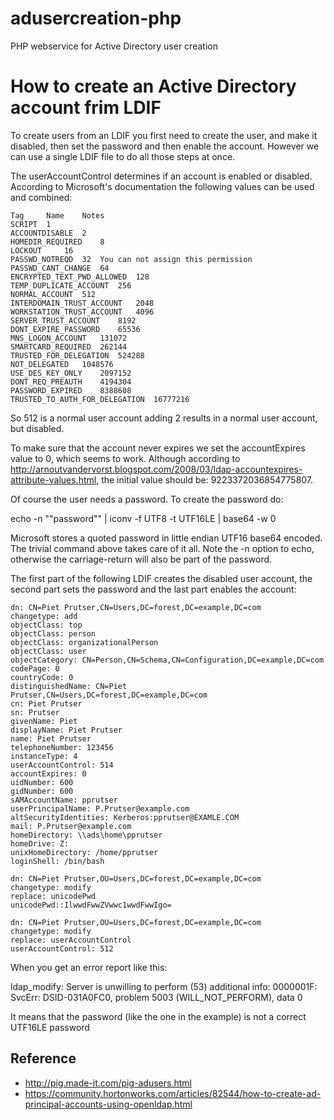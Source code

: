 # adusercreation-php
PHP webservice for Active Directory user creation

# How to create an Active Directory account frim LDIF
To create users from an LDIF you first need to create the user, and make it disabled, then set the password and then enable the account. However we can use a single LDIF file to do all those steps at once.

The userAccountControl determines if an account is enabled or disabled. According to Microsoft's documentation the following values can be used and combined:
```
Tag 	Name 	Notes
SCRIPT 	1 	
ACCOUNTDISABLE 	2 	
HOMEDIR_REQUIRED 	8 	
LOCKOUT 	16 	
PASSWD_NOTREQD 	32 	You can not assign this permission
PASSWD_CANT_CHANGE 	64 	
ENCRYPTED_TEXT_PWD_ALLOWED 	128 	
TEMP_DUPLICATE_ACCOUNT 	256 	
NORMAL_ACCOUNT 	512 	
INTERDOMAIN_TRUST_ACCOUNT 	2048 	
WORKSTATION_TRUST_ACCOUNT 	4096 	
SERVER_TRUST_ACCOUNT 	8192 	
DONT_EXPIRE_PASSWORD 	65536 	
MNS_LOGON_ACCOUNT 	131072 	
SMARTCARD_REQUIRED 	262144 	
TRUSTED_FOR_DELEGATION 	524288 	
NOT_DELEGATED 	1048576 	
USE_DES_KEY_ONLY 	2097152 	
DONT_REQ_PREAUTH 	4194304 	
PASSWORD_EXPIRED 	8388608 	
TRUSTED_TO_AUTH_FOR_DELEGATION 	16777216 
```
So 512 is a normal user account adding 2 results in a normal user account, but disabled.

To make sure that the account never expires we set the accountExpires value to 0, which seems to work. Although according to http://arnoutvandervorst.blogspot.com/2008/03/ldap-accountexpires-attribute-values.html, the initial value should be: 9223372036854775807.

Of course the user needs a password. To create the password do:

echo -n "\"password\"" | iconv -f UTF8 -t UTF16LE | base64 -w 0

Microsoft stores a quoted password in little endian UTF16 base64 encoded. The trivial command above takes care of it all. Note the -n option to echo, otherwise the carriage-return will also be part of the password.

The first part of the following LDIF creates the disabled user account, the second part sets the password and the last part enables the account:

```
dn: CN=Piet Prutser,CN=Users,DC=forest,DC=example,DC=com 
changetype: add 
objectClass: top 
objectClass: person 
objectClass: organizationalPerson 
objectClass: user 
objectCategory: CN=Person,CN=Schema,CN=Configuration,DC=example,DC=com
codePage: 0 
countryCode: 0 
distinguishedName: CN=Piet Prutser,CN=Users,DC=forest,DC=example,DC=com 
cn: Piet Prutser
sn: Prutser 
givenName: Piet 
displayName: Piet Prutser 
name: Piet Prutser 
telephoneNumber: 123456 
instanceType: 4 
userAccountControl: 514 
accountExpires: 0 
uidNumber: 600
gidNumber: 600 
sAMAccountName: pprutser 
userPrincipalName: P.Prutser@example.com 
altSecurityIdentities: Kerberos:pprutser@EXAMLE.COM
mail: P.Prutser@example.com
homeDirectory: \\ads\home\pprutser 
homeDrive: Z: 
unixHomeDirectory: /home/pprutser 
loginShell: /bin/bash 

dn: CN=Piet Prutser,OU=Users,DC=forest,DC=example,DC=com 
changetype: modify 
replace: unicodePwd 
unicodePwd::IlwwdFwwZVwwc1wwdFwwIgo=

dn: CN=Piet Prutser,OU=Users,DC=forest,DC=example,DC=com 
changetype: modify 
replace: userAccountControl
userAccountControl: 512
```

When you get an error report like this:

ldap_modify: Server is unwilling to perform (53) 
additional info: 0000001F: SvcErr: DSID-031A0FC0, problem 5003 (WILL_NOT_PERFORM), data 0

It means that the password (like the one in the example) is not a correct UTF16LE password

## Reference
- http://pig.made-it.com/pig-adusers.html
- https://community.hortonworks.com/articles/82544/how-to-create-ad-principal-accounts-using-openldap.html

